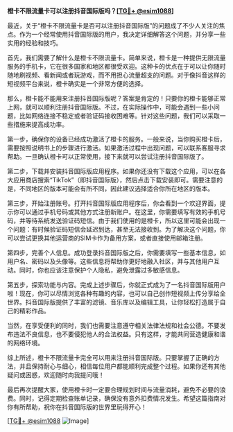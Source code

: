 **橙卡不限流量卡可以注册抖音国际版吗？[[TG💪+ @esim1088](https://t.me/s/esim1088)]**

最近，关于“橙卡不限流量卡是否可以注册抖音国际版”的问题成了不少人关注的焦点。作为一个经常使用抖音国际版的用户，我决定详细解答这个问题，并分享一些实用的经验和技巧。

首先，我们需要了解什么是橙卡不限流量卡。简单来说，橙卡是一种提供无限流量服务的手机卡，它在很多国家和地区都很受欢迎。这种卡的优点在于可以让你随时随地刷视频、看新闻或者玩游戏，而不用担心流量超支的问题。对于像抖音这样的短视频平台来说，橙卡确实是一个非常方便的选择。

那么，橙卡能不能用来注册抖音国际版呢？答案是肯定的！只要你的橙卡能够正常上网，就可以顺利注册抖音国际版。不过，在实际操作中，可能会遇到一些小问题，比如网络连接不稳定或者验证码接收困难等。针对这些问题，我们可以采取一些措施来提高成功率。

第一步，确保你的设备已经成功激活了橙卡的服务。一般来说，当你购买橙卡后，需要按照说明书上的步骤进行激活。如果激活过程中出现问题，可以联系客服寻求帮助。一旦确认橙卡可以正常使用，接下来就可以尝试注册抖音国际版了。

第二步，下载并安装抖音国际版应用程序。如果你还没有下载这个应用，可以在各大应用商店搜索“TikTok”（即抖音国际版），然后点击下载安装即可。需要注意的是，不同地区的版本可能会有所不同，因此建议选择适合你所在地区的版本。

第三步，开始注册账号。打开抖音国际版应用程序后，你会看到一个欢迎界面，提示你可以通过手机号码或其他方式注册新账户。在这里，你需要填写有效的手机号码，并等待系统发送验证码短信。由于我们使用的是橙卡，所以这里可能会出现一个问题：有时候验证码短信会延迟到达，甚至无法接收到。为了解决这个问题，你可以尝试更换其他运营商的SIM卡作为备用方案，或者直接使用邮箱注册。

第四步，完善个人信息。成功登录抖音国际版之后，你需要填写一些基本信息，如用户名、密码以及头像等。这些信息将帮助你更好地融入社区，并与其他用户互动。同时，你也应该注意保护个人隐私，避免泄露过多敏感信息。

第五步，探索功能与内容。完成上述步骤后，你就正式成为了一名抖音国际版用户啦！现在，你可以尽情浏览各种有趣的内容，也可以自己创作短视频上传分享给全世界。抖音国际版提供了丰富的滤镜、音乐库以及编辑工具，让你轻松打造属于自己的精彩作品。

当然，在享受便利的同时，我们也需要注意遵守相关法律法规和社会公德。不要发布违法不良信息，也不要侵犯他人的合法权益。只有这样，才能共同营造健康和谐的网络环境。

综上所述，橙卡不限流量卡完全可以用来注册抖音国际版。只要掌握了正确的方法，并且保持耐心与细心，相信每位用户都能顺利完成整个过程。如果你还有其他疑问或困惑，欢迎随时向我提问哦！

最后再次提醒大家，使用橙卡时一定要合理规划时间与流量消耗，避免不必要的浪费。同时，记得定期检查账单记录，确保没有意外扣费情况发生。希望这篇指南对你有所帮助，祝你在抖音国际版的世界里玩得开心！

[[TG💪+ @esim1088](https://t.me/s/esim1088) ![Image](https://i.postimg.cc/4NQfJmqS/Snipaste-2025-05-13-00-14-12.png)]